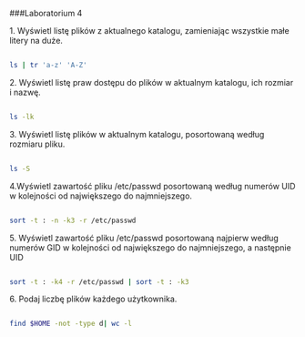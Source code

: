 ###Laboratorium 4

1\. Wyświetl listę plików z aktualnego katalogu, zamieniając wszystkie małe litery na duże.

```sh

ls | tr 'a-z' 'A-Z'

```

2\. Wyświetl listę praw dostępu do plików w aktualnym katalogu, ich rozmiar i nazwę.

```sh

ls -lk

```

3\. Wyświetl listę plików w aktualnym katalogu, posortowaną według rozmiaru pliku.

```sh

ls -S

```

4\.Wyświetl zawartość pliku /etc/passwd posortowaną według numerów UID w kolejności od największego do najmniejszego.

```sh

sort -t : -n -k3 -r /etc/passwd

```

5\. Wyświetl zawartość pliku /etc/passwd posortowaną najpierw według numerów GID w kolejności od największego 
do najmniejszego, a następnie UID

```sh 

sort -t : -k4 -r /etc/passwd | sort -t : -k3 

```


6\. Podaj liczbę plików każdego użytkownika.

```sh

find $HOME -not -type d| wc -l


```
